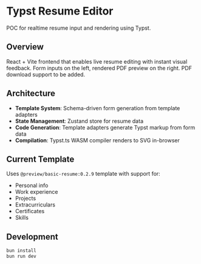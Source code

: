 # Typst Resume Editor

POC for realtime resume input and rendering using Typst.

## Overview

React + Vite frontend that enables live resume editing with instant visual
feedback. Form inputs on the left, rendered PDF preview on the right. PDF
download support to be added.

## Architecture

- **Template System**: Schema-driven form generation from template adapters
- **State Management**: Zustand store for resume data
- **Code Generation**: Template adapters generate Typst markup from form data
- **Compilation**: Typst.ts WASM compiler renders to SVG in-browser

## Current Template

Uses `@preview/basic-resume:0.2.9` template with support for:

- Personal info
- Work experience
- Projects
- Extracurriculars
- Certificates
- Skills

## Development

```bash
bun install
bun run dev
```
